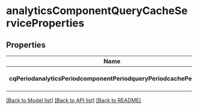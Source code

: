 # analyticsComponentQueryCacheServiceProperties

## Properties
Name | Type | Description | Notes
------------ | ------------- | ------------- | -------------
**cqPeriodanalyticsPeriodcomponentPeriodqueryPeriodcachePeriodsize** | [**ConfigNodePropertyInteger**](ConfigNodePropertyInteger.md) |  | [optional] [default to null]

[[Back to Model list]](../README.md#documentation-for-models) [[Back to API list]](../README.md#documentation-for-api-endpoints) [[Back to README]](../README.md)


